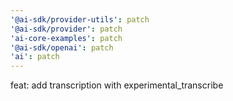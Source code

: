 ```yaml
---
'@ai-sdk/provider-utils': patch
'@ai-sdk/provider': patch
'ai-core-examples': patch
'@ai-sdk/openai': patch
'ai': patch
---
```


feat: add transcription with experimental_transcribe
